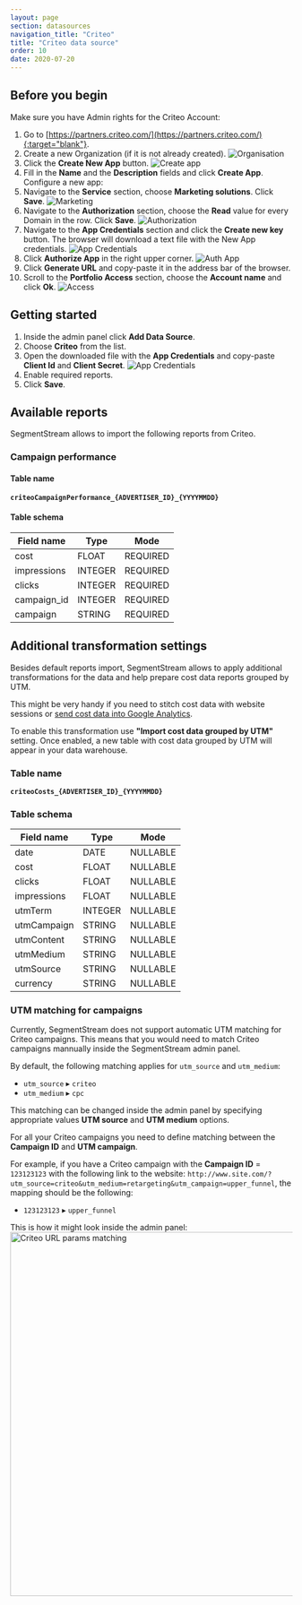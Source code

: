 ```yaml
---
layout: page
section: datasources
navigation_title: "Criteo"
title: "Criteo data source"
order: 10
date: 2020-07-20
---
```


## Before you begin

Make sure you have Admin rights for the Criteo Account:
1. Go to [https://partners.criteo.com/](https://partners.criteo.com/){:target="blank"}.
2. Create a new Organization (if it is not already created).
![Organisation](img/criteo_auth_1_create_Organization.png)
3. Click the **Create New App** button. 
![Create app](img/criteo_auth_2_create_app.png)
4. Fill in the **Name** and the **Description** fields and click **Create App**.
Configure a new app:
5. Navigate to the **Service** section, choose **Marketing solutions**. Click **Save**.
![Marketing](img/criteo_auth_5-1_service.png)
6. Navigate to the **Authorization** section, choose the **Read** value for every Domain in the row. Click **Save**.
![Authorization](img/criteo_auth_5-2_auth.png)
7. Navigate to the **App Credentials** section and click the **Create new key** button. The browser will download a text file with the New App credentials.
![App Credentials](img/criteo_auth_5-3_create_new.png)
8. Click **Authorize App** in the right upper corner.
![Auth App](img/criteo_auth_8_generate.png)
9. Click **Generate URL** and copy-paste it in the address bar of the browser.
10. Scroll to the **Portfolio Access** section, choose the **Account name** and click **Ok**. 
![Access](img/criteo_auth_9_portfolio_access.png)

## Getting started

1. Inside the admin panel click **Add Data Source**.
2. Choose **Criteo** from the list.
3. Open the downloaded file with the **App Credentials** and copy-paste **Client Id** and **Client Secret**.
![App Credentials](img/criteo_1.png)
4. Enable required reports.
5. Click **Save**.

## Available reports

SegmentStream allows to import the following reports from Criteo.

### Campaign performance

#### Table name
**`criteoCampaignPerformance_{ADVERTISER_ID}_{YYYYMMDD}`**

#### Table schema

Field name|Type|Mode
--- | --- | ---
cost | FLOAT | REQUIRED
impressions | INTEGER | REQUIRED
clicks | INTEGER | REQUIRED
campaign_id | INTEGER | REQUIRED
campaign | STRING | REQUIRED

## Additional transformation settings

Besides default reports import, SegmentStream allows to apply additional transformations for the data and help prepare cost data reports grouped by UTM.

This might be very handy if you need to stitch cost data with website sessions or [send cost data into Google Analytics](/datadestinations/google-analytics).

To enable this transformation use **"Import cost data grouped by UTM"** setting. Once enabled, a new table with cost data grouped by UTM will appear in your data warehouse.

### Table name
**`criteoCosts_{ADVERTISER_ID}_{YYYYMMDD}`**

### Table schema

Field name|Type|Mode
--- | --- | ---
date | DATE | NULLABLE
cost | FLOAT | NULLABLE
clicks | FLOAT | NULLABLE
impressions | FLOAT | NULLABLE
utmTerm | INTEGER | NULLABLE
utmCampaign | STRING | NULLABLE
utmContent | STRING | NULLABLE
utmMedium | STRING | NULLABLE
utmSource | STRING | NULLABLE
currency | STRING | NULLABLE

### UTM matching for campaigns

Currently, SegmentStream does not support automatic UTM matching for Criteo campaigns. This means that you would need to match Criteo campaigns mannually inside the SegmentStream admin panel.

By default, the following matching applies for `utm_source` and `utm_medium`:
* `utm_source` ▸ `criteo`
* `utm_medium` ▸ `cpc`

This matching can be changed inside the admin panel by specifying appropriate values **UTM source** and **UTM medium** options.

For all your Criteo campaigns you need to define matching between the **Campaign ID** and **UTM campaign**.

For example, if you have a Criteo campaign with the **Campaign ID** = `123123123` with the following link to the website: `http://www.site.com/?utm_source=criteo&utm_medium=retargeting&utm_campaign=upper_funnel`, the mapping should be the following:

* `123123123` ▸ `upper_funnel`

This is how it might look inside the admin panel:
<img src="/img/criteo/criteo-utm-params.png" alt="Criteo URL params matching" width="650"/>
